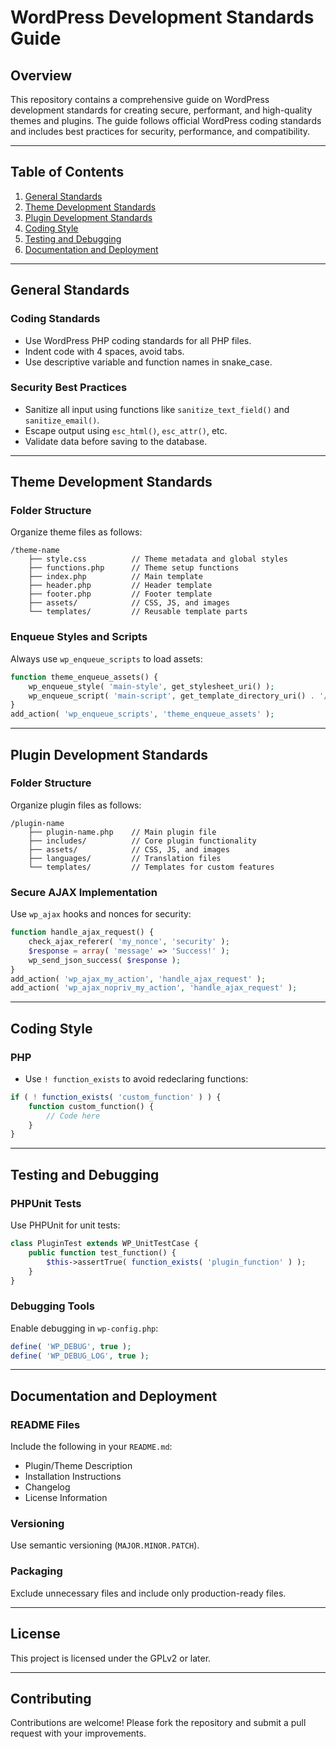 
# WordPress Development Standards Guide

## Overview
This repository contains a comprehensive guide on WordPress development standards for creating secure, performant, and high-quality themes and plugins. The guide follows official WordPress coding standards and includes best practices for security, performance, and compatibility.

---

## Table of Contents
1. [General Standards](#general-standards)
2. [Theme Development Standards](#theme-development-standards)
3. [Plugin Development Standards](#plugin-development-standards)
4. [Coding Style](#coding-style)
5. [Testing and Debugging](#testing-and-debugging)
6. [Documentation and Deployment](#documentation-and-deployment)

---

## General Standards
### Coding Standards
- Use WordPress PHP coding standards for all PHP files.
- Indent code with 4 spaces, avoid tabs.
- Use descriptive variable and function names in snake_case.

### Security Best Practices
- Sanitize all input using functions like `sanitize_text_field()` and `sanitize_email()`.
- Escape output using `esc_html()`, `esc_attr()`, etc.
- Validate data before saving to the database.

---

## Theme Development Standards
### Folder Structure
Organize theme files as follows:
```
/theme-name
    ├── style.css          // Theme metadata and global styles
    ├── functions.php      // Theme setup functions
    ├── index.php          // Main template
    ├── header.php         // Header template
    ├── footer.php         // Footer template
    ├── assets/            // CSS, JS, and images
    └── templates/         // Reusable template parts
```

### Enqueue Styles and Scripts
Always use `wp_enqueue_scripts` to load assets:
```php
function theme_enqueue_assets() {
    wp_enqueue_style( 'main-style', get_stylesheet_uri() );
    wp_enqueue_script( 'main-script', get_template_directory_uri() . '/assets/js/script.js', array(), '1.0', true );
}
add_action( 'wp_enqueue_scripts', 'theme_enqueue_assets' );
```

---

## Plugin Development Standards
### Folder Structure
Organize plugin files as follows:
```
/plugin-name
    ├── plugin-name.php    // Main plugin file
    ├── includes/          // Core plugin functionality
    ├── assets/            // CSS, JS, and images
    ├── languages/         // Translation files
    └── templates/         // Templates for custom features
```

### Secure AJAX Implementation
Use `wp_ajax` hooks and nonces for security:
```php
function handle_ajax_request() {
    check_ajax_referer( 'my_nonce', 'security' );
    $response = array( 'message' => 'Success!' );
    wp_send_json_success( $response );
}
add_action( 'wp_ajax_my_action', 'handle_ajax_request' );
add_action( 'wp_ajax_nopriv_my_action', 'handle_ajax_request' );
```

---

## Coding Style
### PHP
- Use `! function_exists` to avoid redeclaring functions:
```php
if ( ! function_exists( 'custom_function' ) ) {
    function custom_function() {
        // Code here
    }
}
```

---

## Testing and Debugging
### PHPUnit Tests
Use PHPUnit for unit tests:
```php
class PluginTest extends WP_UnitTestCase {
    public function test_function() {
        $this->assertTrue( function_exists( 'plugin_function' ) );
    }
}
```

### Debugging Tools
Enable debugging in `wp-config.php`:
```php
define( 'WP_DEBUG', true );
define( 'WP_DEBUG_LOG', true );
```

---

## Documentation and Deployment
### README Files
Include the following in your `README.md`:
- Plugin/Theme Description
- Installation Instructions
- Changelog
- License Information

### Versioning
Use semantic versioning (`MAJOR.MINOR.PATCH`).

### Packaging
Exclude unnecessary files and include only production-ready files.

---

## License
This project is licensed under the GPLv2 or later.

---

## Contributing
Contributions are welcome! Please fork the repository and submit a pull request with your improvements.

